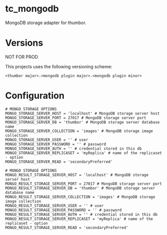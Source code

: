 # tc_mongodb
MongoDB storage adapter for thumbor.

# Versions

NOT FOR PROD

This projects uses the following versioning scheme:

`<thumbor major>.<mongodb plugin major>.<mongodb plugin minor>`


# Configuration
```
# MONGO STORAGE OPTIONS
MONGO_STORAGE_SERVER_HOST = 'localhost' # MongoDB storage server host
MONGO_STORAGE_SERVER_PORT = 27017 # MongoDB storage server port
MONGO_STORAGE_SERVER_DB = 'thumbor' # MongoDB storage server database name
MONGO_STORAGE_SERVER_COLLECTION = 'images' # MongoDB storage image collection
MONGO_STORAGE_SERVER_USER = '' # user
MONGO_STORAGE_SERVER_PASSWORD = '' # password
MONGO_STORAGE_SERVER_AUTH = '' # credential stored in this db
MONGO_STORAGE_SERVER_REPLICASET = 'myReplica' # name of the replicaset - option
MONGO_STORAGE_SERVER_READ = 'secondaryPreferred'

# MONGO STORAGE OPTIONS
MONGO_RESULT_STORAGE_SERVER_HOST = 'localhost' # MongoDB storage server host
MONGO_RESULT_STORAGE_SERVER_PORT = 27017 # MongoDB storage server port
MONGO_RESULT_STORAGE_SERVER_DB = 'thumbor' # MongoDB storage server database name
MONGO_RESULT_STORAGE_SERVER_COLLECTION = 'images' # MongoDB storage image collection
MONGO_RESULT_STORAGE_SERVER_USER = '' # user
MONGO_RESULT_STORAGE_SERVER_PASSWORD = '' # password
MONGO_RESULT_STORAGE_SERVER_AUTH = '' # credential stored in this db
MONGO_RESULT_STORAGE_SERVER_REPLICASET = 'myReplica' # name of the replicaset - option
MONGO_RESULT_STORAGE_SERVER_READ = 'secondaryPreferred'
```
